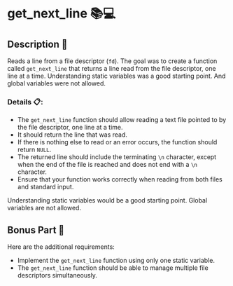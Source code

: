 # get_next_line 📚💻

## Description 📝

Reads a line from a file descriptor (`fd`). 
The goal was to create a function called `get_next_line` that returns a line read from the file descriptor, one line at a time.
Understanding static variables was a good starting point. And global variables were not allowed.

### Details 📋:

- The `get_next_line` function should allow reading a text file pointed to by the file descriptor, one line at a time.
- It should return the line that was read.
- If there is nothing else to read or an error occurs, the function should return `NULL`.
- The returned line should include the terminating `\n` character, except when the end of the file is reached and does not end with a `\n` character.
- Ensure that your function works correctly when reading from both files and standard input.

Understanding static variables would be a good starting point.
Global variables are not allowed.

## Bonus Part 💯

Here are the additional requirements:

- Implement the `get_next_line` function using only one static variable.
- The `get_next_line` function should be able to manage multiple file descriptors simultaneously.
